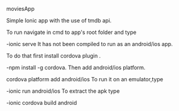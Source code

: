 moviesApp

Simple Ionic app with the use of tmdb api.

To run navigate in cmd to app's root folder and type

-ionic serve It has not been compiled to run as an android/ios app.

To do that first install cordova plugin .

-npm install -g cordova. Then add android/ios platform.

cordova platform add android/ios To run it on an emulator,type

-ionic run android/ios To extract the apk type

-ionic cordova build android
